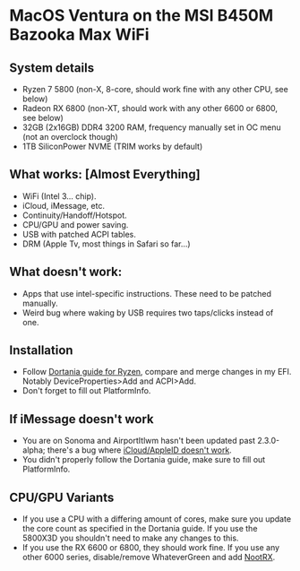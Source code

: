 # MacOS Ventura on the MSI B450M Bazooka Max WiFi

## System details
- Ryzen 7 5800 (non-X, 8-core, should work fine with any other CPU, see below)
- Radeon RX 6800 (non-XT, should work with any other 6600 or 6800, see below)
- 32GB (2x16GB) DDR4 3200 RAM, frequency manually set in OC menu (not an overclock though)
- 1TB SiliconPower NVME (TRIM works by default)

## What works: [Almost Everything]
- WiFi (Intel 3... chip).
- iCloud, iMessage, etc.
- Continuity/Handoff/Hotspot.
- CPU/GPU and power saving.
- USB with patched ACPI tables.
- DRM (Apple Tv, most things in Safari so far...)

## What doesn't work:
- Apps that use intel-specific instructions. These need to be patched manually.
- Weird bug where waking by USB requires two taps/clicks instead of one.

## Installation

- Follow [Dortania guide for Ryzen](https://dortania.github.io/OpenCore-Install-Guide/AMD/zen.html), compare and merge 
changes in my EFI. Notably DeviceProperties>Add and ACPI>Add.
- Don't forget to fill out PlatformInfo.

## If iMessage doesn't work
- You are on Sonoma and AirportItlwm hasn't been updated past 
2.3.0-alpha; there's a bug where [iCloud/AppleID doesn't 
work](https://github.com/OpenIntelWireless/itlwm/issues/942).
- You didn't properly follow the Dortania guide, make sure to fill out PlatformInfo.


## CPU/GPU Variants
- If you use a CPU with a differing amount of cores, make sure you update the core count as specified in the Dortania guide. If you use the 5800X3D you shouldn't need to make any changes to this.
- If you use the RX 6600 or 6800, they should work fine. If you use any other 6000 series, disable/remove WhateverGreen and add [NootRX](https://github.com/ChefKissInc/NootRX/).
